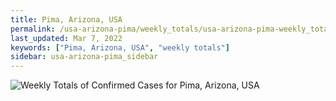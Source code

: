 ```yaml
---
title: Pima, Arizona, USA
permalink: /usa-arizona-pima/weekly_totals/usa-arizona-pima-weekly_totals.html
last_updated: Mar 7, 2022
keywords: ["Pima, Arizona, USA", "weekly totals"]
sidebar: usa-arizona-pima_sidebar
---
```


![Weekly Totals of Confirmed Cases for Pima, Arizona, USA](/covid_tracker/images/graphs/usa-arizona-pima-weekly_totals_graph.png)
